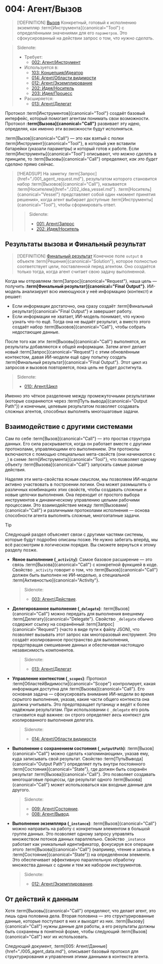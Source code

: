 # 004: Агент/Вызов

> [!DEFINITION] [Вызов](./000_glossary.md)
> Конкретный, готовый к исполнению экземпляр :term[Инструмента]{canonical="Tool"} с определёнными значениями для его `параметров`. Это сфокусированный на действии запрос о том, *что нужно сделать*.

> Sidenote:
> - Требует:
>   - [002: Агент/Инструмент](./002_agent_tool.md)
> - Используется в:
>   - [103: Концепция/Идеатор](./103_concept_ideator.md)
>   - [014: Агент/Области видимости](./014_agent_scopes.md)
>   - [012: Агент/Экземплирование](./012_agent_instancing.md)
>   - [202: Идея/Носитель](./202_idea_vessel.md)
>   - [203: Идея/Процесс](./203_idea_process.md)
> - Расширяется:
>   - [013: Агент/Делегат](./013_agent_delegate.md)

Протокол :term[Инструментов]{canonical="Tool"} создаёт базовый интерфейс, который помогает агентам понимать свои возможности. Протокол **:term[Вызова]{canonical="Call"}** развивает эту идею, определяя, как именно эти возможности будут исполняться.

:term[Вызов]{canonical="Call"} — это как взятый с полки :term[Инструмент]{canonical="Tool"}, в который уже вставили батарейки (указали параметры) и который готов к работе. Если :term[Инструменты]{canonical="Tool"} описывают, *что можно сделать* в принципе, то :term[Вызовы]{canonical="Call"} определяют, *как это будет сделано* прямо сейчас.

> [!HEADSUP] На заметку
> :term[Запрос]{href="./001_agent_request.md"}, результатом которого становится набор :term[Вызовов]{canonical="Call"}, называется :term[Носителем]{href="./202_idea_vessel.md"}. :term[Носитель]{canonical="Vessel"} представляет собой один «момент принятия решения», когда агент выбирает доступные :term[Инструменты]{canonical="Tool"}, чтобы сформировать ответ.
>
> > Sidenote:
> >
> > - [001: Агент/Запрос](./001_agent_request.md)
> > - [202: Идея/Носитель](./202_idea_vessel.md)

## Результаты вызова и Финальный результат

> [!DEFINITION] [Финальный результат](./000_glossary.md)
> Конечное поле `output` в объекте :term[Решения]{canonical="Solution"}, которое полностью соответствует цели, поставленной перед агентом. Оно создаётся только тогда, когда агент считает свою задачу выполненной.

Когда мы отправляем :term[Запрос]{canonical="Request"}, наша цель — получить **:term[Финальный результат]{canonical="Final Output"}**. ИИ-модель анализирует всю имеющуюся у неё информацию (контекст) и решает:

- Если информации достаточно, она сразу создаёт :term[Финальный результат]{canonical="Final Output"} и завершает работу.
- Если информации не хватает, ИИ-модель понимает, что нужно узнать что-то ещё. Тогда она не выдаёт результат, а вместо этого создаёт набор :term[Вызовов]{canonical="Call"}, чтобы собрать недостающие данные.

После того как эти :term[Вызовы]{canonical="Call"} выполнятся, их результаты добавляются к общей информации. Затем агент делает новый :term[Запрос]{canonical="Request"} с этим обновлённым контекстом, давая ИИ-модели ещё одну попытку создать :term[Финальный результат]{canonical="Final Output"}. Этот цикл из запросов и вызовов повторяется, пока цель не будет достигнута.

> Sidenote:
> - [010: Агент/Цикл](./010_agent_loop.md)

Именно это чёткое разделение между промежуточными результатами (которые сохраняются через :term[Путь вывода]{canonical="Output Path"}) и конечным, целевым результатом позволяет создавать сложных агентов, способных выполнять многошаговые задачи.

## Взаимодействие с другими системами

Сам по себе :term[Вызов]{canonical="Call"} — это простая структура данных. Его сила раскрывается, когда он работает вместе с другими протоколами, управляющими его выполнением. Эти протоколы включаются с помощью специальных мета-свойств (они начинаются с `_`) в схеме :term[Инструмента]{canonical="Tool"}, что позволяет одному объекту :term[Вызова]{canonical="Call"} запускать самые разные действия.

Наделяя эти мета-свойства ясным смыслом, мы позволяем ИИ-модели активно участвовать в построении логики. Она может размышлять о различных комбинациях этих свойств, чтобы создавать сложные и новые цепочки выполнения. Она переходит от простого выбора инструментов к динамическому управлению целыми рабочими процессами. Это взаимодействие между :term[Вызовами]{canonical="Call"} и различными протоколами исполнения — основа способности агента выполнять сложные, многоэтапные задачи.

> [!TIP]
> Следующий раздел объясняет связи с другими частями системы, которые будут подробно описаны позже. Не нужно забегать вперёд, мы всё рассмотрим в логическом порядке. Вы сможете вернуться к этому разделу позже.

- **Явное выполнение (`_activity`)**: Самое базовое расширение — это связь :term[Вызова]{canonical="Call"} с конкретной функцией в коде. Свойство `_activity` говорит о том, что :term[Вызов]{canonical="Call"} должен быть выполнен не ИИ-моделью, а специальной :term[Активностью]{canonical="Activity"}.

  > Sidenote:
  > - [003: Агент/Действие](./003_agent_activity.md).

- **Делегированное выполнение (`_delegate`)**: :term[Вызов]{canonical="Call"} можно передать для выполнения внешнему :term[Делегату]{canonical="Delegate"}. Свойство `_delegate` обычно содержит ссылку на сохранённый :term[Запрос]{canonical="Request"} (часто в виде пути к файлу JSON), что позволяет вызывать этот запрос как многоразовый инструмент. Это создаёт изолированное пространство для выполнения, предотвращая смешивание данных и обеспечивая настоящую независимость компонентов.

  > Sidenote:
  > - [013: Агент/Делегат](./013_agent_delegate.md).

- **Управление контекстом (`_scopes`)**: Протокол :term[ОбластейВидимости]{canonical="Scope"} контролирует, какая информация доступна для :term[Вызова]{canonical="Call"}. Его основная задача — сфокусировать внимание ИИ-модели во время скрытого выполнения, указав, какие части общего контекста она должна учитывать. Это предотвращает путаницу и ведёт к более надёжным результатам. При использовании с `_delegate` его роль становится ещё важнее: он строго определяет *весь* контекст для изолированного выполнения делегата.

  > Sidenote:
  > - [014: Агент/Области видимости](./014_agent_scopes.md).

- **Выполнение с сохранением состояния (`_outputPath`)**: :term[Вызов]{canonical="Call"} можно сделать «запоминающим», указав ему, куда записывать свой результат. Свойство :term[ПутьВывода]{canonical="Output Path"} определяет путь внутри постоянного :term[Состояния]{canonical="State"}, где должен быть сохранён результат :term[Вызова]{canonical="Call"}. Это позволяет создавать многошаговые процессы, где результат одного :term[Вызова]{canonical="Call"} может использоваться как входные данные для другого.

  > Sidenote:
  > - [009: Агент/Состояние](./009_agent_state.md).
  > - [008: Агент/Вывод](./008_agent_output.md).

- **Выполнение экземпляра (`_instance`)**: :term[Вызов]{canonical="Call"} можно направить на работу с конкретным элементом в большой группе данных. Это позволяет одному запросу управлять множеством потоков данных параллельно. Свойство `_instance` работает как уникальный идентификатор, фокусируя все операции этого :term[Вызова]{canonical="Call"} (например, чтение и запись в :term[Состояние]{canonical="State"}) на определённом элементе. Это обеспечивает эффективную параллельную обработку множества данных с одним и тем же набором инструментов.
  > Sidenote:
  > - [012: Агент/Экземплирование](./012_agent_instancing.md).

## От действий к данным

Хотя :term[Вызовы]{canonical="Call"} определяют, что делает агент, это лишь одна половина дела. Вторая половина — это структурированные данные, которые поступают в них и выходят из них. :term[Вызову]{canonical="Call"} нужны данные для работы, а его результаты должны быть сохранены в понятной форме, чтобы следующий :term[Вызов]{canonical="Call"} мог их использовать.

Следующий документ, :term[005: Агент/Данные]{href="./005_agent_data.md"}, описывает базовый протокол для структурирования и управления этими данными в контексте агента.
